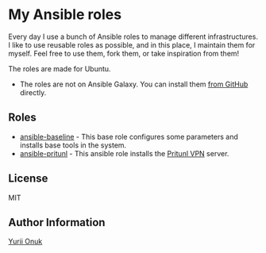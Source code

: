 My Ansible roles
=========

Every day I use a bunch of Ansible roles to manage different infrastructures. I like to use reusable roles as possible, and in this place, I maintain them for myself. Feel free to use them, fork them, or take inspiration from them!

The roles are made for Ubuntu.

- The roles are not on Ansible Galaxy. You can install them [from GitHub](https://docs.ansible.com/ansible/latest/galaxy/user_guide.html#installing-a-collection-from-a-git-repository) directly.

Roles
--------------

- [ansible-baseline](https://github.com/onuk/ansible-baseline) - This base role configures some parameters and installs base tools in the system.
- [ansible-pritunl](https://github.com/onuk/ansible-pritunl) - This ansible role installs the [Pritunl VPN](https://pritunl.com) server.

License
-------

MIT

Author Information
------------------
[Yurii Onuk](https://onuk.org.ua)